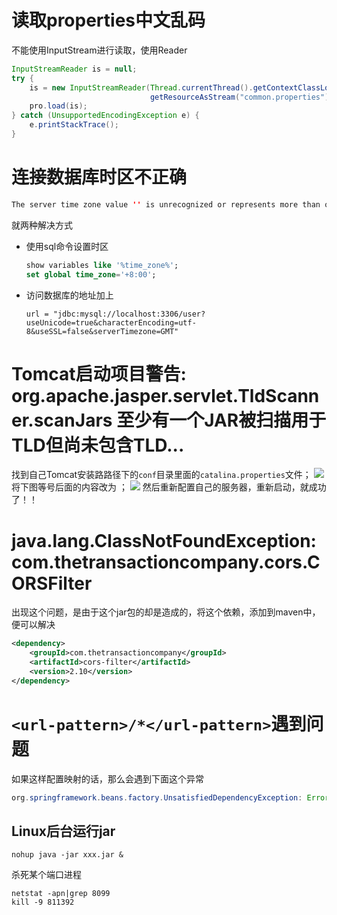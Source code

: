 # 读取properties中文乱码

不能使用InputStream进行读取，使用Reader

```java
InputStreamReader is = null;
try {
    is = new InputStreamReader(Thread.currentThread().getContextClassLoader().
                               getResourceAsStream("common.properties"),"utf-8");
    pro.load(is);
} catch (UnsupportedEncodingException e) {
    e.printStackTrace();
}
```





# 连接数据库时区不正确

```java
The server time zone value '' is unrecognized or represents more than one time zone. You ....
```

就两种解决方式

- 使用sql命令设置时区

    ```sql
    show variables like '%time_zone%';
    set global time_zone='+8:00';
    ```

- 访问数据库的地址加上

    `url = "jdbc:mysql://localhost:3306/user?useUnicode=true&characterEncoding=utf-8&useSSL=false&serverTimezone=GMT"`



# Tomcat启动项目警告: org.apache.jasper.servlet.TldScanner.scanJars 至少有一个JAR被扫描用于TLD但尚未包含TLD...

找到自己Tomcat安装路路径下的`conf`目录里面的`catalina.properties`文件；
![](https://picture.xcye.xyz/image-20210523154429717.png?x-oss-process=style/pictureProcess1)
将下图等号后面的内容改为 ；
![](https://picture.xcye.xyz/image-20210523154444586.png?x-oss-process=style/pictureProcess1)
然后重新配置自己的服务器，重新启动，就成功了！！





# java.lang.ClassNotFoundException: com.thetransactioncompany.cors.CORSFilter

出现这个问题，是由于这个jar包的却是造成的，将这个依赖，添加到maven中，便可以解决

```xml
<dependency>
    <groupId>com.thetransactioncompany</groupId>
    <artifactId>cors-filter</artifactId>
    <version>2.10</version>
</dependency>
```



# `<url-pattern>/*</url-pattern>`遇到问题

如果这样配置映射的话，那么会遇到下面这个异常

```java
org.springframework.beans.factory.UnsatisfiedDependencyException: Error creating bean with name 'myController': Unsatisfied dependency expressed through field 'userSer'; nested exception is org.springframework.beans.factory.BeanCreationException: Error creating bean with name 'userSer': FactoryBean threw exception on object creation; nested exception is com.alibaba.dubbo.rpc.RpcException: Fail to create remoting client for service(dubbo://localhost:20081/vin.cco.service.UserSer?
```



## Linux后台运行jar

```shell
nohup java -jar xxx.jar &
```

杀死某个端口进程

```shell
netstat -apn|grep 8099
kill -9 811392
```

